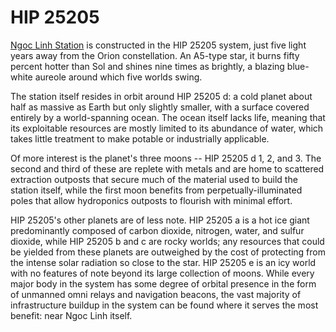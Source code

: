 # HIP 25205

[Ngoc Linh Station](Ngoc%20Linh%20Station.md) is constructed in the HIP 25205 system, just five light years away from the Orion constellation. An A5-type star, it burns fifty percent hotter than Sol and shines nine times as brightly, a blazing blue-white aureole around which five worlds swing.

The station itself resides in orbit around HIP 25205 d: a cold planet about half as massive as Earth but only slightly smaller, with a surface covered entirely by a world-spanning ocean. The ocean itself lacks life, meaning that its exploitable resources are mostly limited to its abundance of water, which takes little treatment to make potable or industrially applicable.

Of more interest is the planet's three moons -- HIP 25205 d 1, 2, and 3. The second and third of these are replete with metals and are home to scattered extraction outposts that secure much of the material used to build the station itself, while the first moon benefits from perpetually-illuminated poles that allow hydroponics outposts to flourish with minimal effort.

HIP 25205's other planets are of less note. HIP 25205 a is a hot ice giant predominantly composed of carbon dioxide, nitrogen, water, and sulfur dioxide, while HIP 25205 b and c are rocky worlds; any resources that could be yielded from these planets are outweighed by the cost of protecting from the intense solar radiation so close to the star. HIP 25205 e is an icy world with no features of note beyond its large collection of moons. While every major body in the system has some degree of orbital presence in the form of unmanned omni relays and navigation beacons, the vast majority of infrastructure buildup in the system can be found where it serves the most benefit: near Ngoc Linh itself.